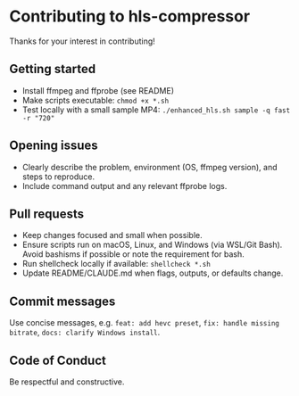 # Contributing to hls-compressor

Thanks for your interest in contributing!

## Getting started
- Install ffmpeg and ffprobe (see README)
- Make scripts executable: `chmod +x *.sh`
- Test locally with a small sample MP4: `./enhanced_hls.sh sample -q fast -r "720"`

## Opening issues
- Clearly describe the problem, environment (OS, ffmpeg version), and steps to reproduce.
- Include command output and any relevant ffprobe logs.

## Pull requests
- Keep changes focused and small when possible.
- Ensure scripts run on macOS, Linux, and Windows (via WSL/Git Bash). Avoid bashisms if possible or note the requirement for bash.
- Run shellcheck locally if available: `shellcheck *.sh`
- Update README/CLAUDE.md when flags, outputs, or defaults change.

## Commit messages
Use concise messages, e.g. `feat: add hevc preset`, `fix: handle missing bitrate`, `docs: clarify Windows install`.

## Code of Conduct
Be respectful and constructive.